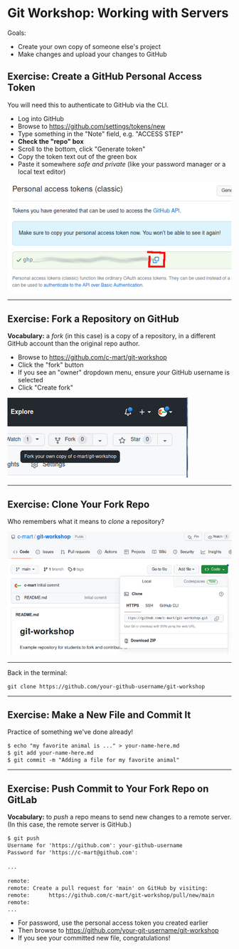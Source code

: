 # Git Workshop: Working with Servers

Goals:
- Create your own copy of someone else's project
- Make changes and upload your changes to GitHub

## Exercise: Create a GitHub Personal Access Token

You will need this to authenticate to GitHub via the CLI.

- Log into GitHub
- Browse to <https://github.com/settings/tokens/new>
- Type something in the "Note" field, e.g. "ACCESS STEP"
- **Check the "repo" box**
- Scroll to the bottom, click "Generate token"
- Copy the token text out of the green box
- Paste it somewhere _safe and private_ (like your password manager or a local text editor)

![copy token](media/github-copy-token.png)

<!--
There is another way to authenticate to GitHub from the CLI, using an SSH keypair. We aren't covering it today but it's a good option to use.
-->

---

## Exercise: Fork a Repository on GitHub

**Vocabulary:** a _fork_ (in this case) is a copy of a repository, in a different GitHub account than the original repo author.

- Browse to <https://github.com/c-mart/git-workshop>
- Click the "fork" button
- If you see an "owner" dropdown menu, ensure _your_ GitHub username is selected
- Click "Create fork"

![fork a repository](media/github-fork-repo.png)

<!--
When making a contribution to someone else's software project, it's common to fork the repo, make the changes to your fork, then request that the project _pull_ those changes. This is a _pull request_, we'll get there in a few minutes! 
-->

---

## Exercise: Clone Your Fork Repo

Who remembers what it means to _clone_ a repository?

![clone a repository](media/github-clone-repo-https.png)

---

Back in the terminal:

```shell
git clone https://github.com/your-github-username/git-workshop
```

<!--
Please ensure the URL contains your own GitHub username, not `cmart`
-->

---

## Exercise: Make a New File and Commit It

Practice of something we've done already!

```shell
$ echo "my favorite animal is ..." > your-name-here.md
$ git add your-name-here.md
$ git commit -m "Adding a file for my favorite animal"
```

<!--
Please name the file something unique.

Remember that you're saving a file, adding it to the staging area, then making a commit.
-->

---

## Exercise: Push Commit to Your Fork Repo on GitLab

**Vocabulary:** to _push_ a repo means to send new changes to a remote server. (In this case, the remote server is GitHub.)

```shell
$ git push
Username for 'https://github.com': your-github-username
Password for 'https://c-mart@github.com':

...

remote: 
remote: Create a pull request for 'main' on GitHub by visiting:
remote:      https://github.com/c-mart/git-workshop/pull/new/main
remote: 
...
```

- For password, use the personal access token you created earlier
- Then browse to <https://github.com/your-git-username/git-workshop>
- If you see your committed new file, congratulations!